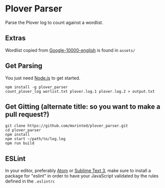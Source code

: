 # Plover Parser

Parse the Plover log to count against a wordlist.

## Extras

Wordlist copied from [Google-10000-english](https://github.com/first20hours/google-10000-english) is found in `assets/`

## Get Parsing

You just need [Node.js](https://nodejs.org/en/) to get started.

```
npm install -g plover_parser
count_plover_log worlist.txt plover.log.1 plover.log.2 > output.txt
```

## Get Gitting (alternate title: so you want to make a pull request?)

```
git clone https://github.com/morinted/plover_parser.git
cd plover_parser
npm install
npm start ~/path/to/log.log
npm run build
```

## ESLint

In your editor, preferably [Atom](http://atom.io) or [Sublime Text 3](http://sublimetext.com), make sure to install a package for "eslint" in order to have your JavaScript validated by the rules defined in the `.eslintrc`
